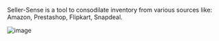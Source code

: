 Seller-Sense is a tool to consodilate inventory from various sources like: Amazon, Prestashop, Flipkart, Snapdeal.

![image](https://github.com/user-attachments/assets/81514eca-2c87-4411-ae42-24b2eaa32c42)

